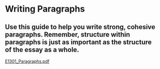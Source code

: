 # Writing Paragraphs

## Use this guide to help you write strong, cohesive paragraphs. Remember, structure within paragraphs is just as important as the structure of the essay as a whole.

[E1301_Paragraphs.pdf](Writing%20Paragraphs.assets/E1301_Paragraphs.pdf)

